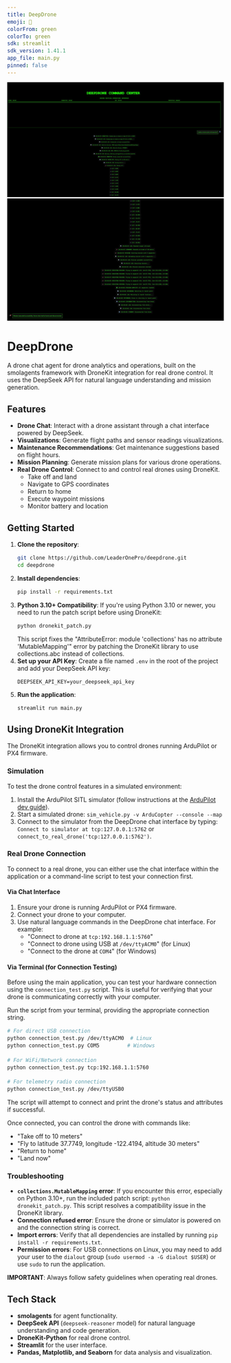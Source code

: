 ```yaml
---
title: DeepDrone
emoji: 🚁
colorFrom: green
colorTo: green
sdk: streamlit
sdk_version: 1.41.1
app_file: main.py
pinned: false
---
```


<div align="center">
  <img src="media/att.1mxvX7ixOaRuDewek4Lq6JseIxapLkfUqn9ZLDUTCWk.png" alt="DeepDrone Interface" width="600"/>
  <img src="media/att.pVXoULsfT5UF13gBL3MU8gcmuYMqnwBcizz2dhry8D4.png" alt="DeepDrone Visualization" width="600"/>
</div>

# DeepDrone

A drone chat agent for drone analytics and operations, built on the smolagents framework with DroneKit integration for real drone control. It uses the DeepSeek API for natural language understanding and mission generation.

## Features

- **Drone Chat**: Interact with a drone assistant through a chat interface powered by DeepSeek.
- **Visualizations**: Generate flight paths and sensor readings visualizations.
- **Maintenance Recommendations**: Get maintenance suggestions based on flight hours.
- **Mission Planning**: Generate mission plans for various drone operations.
- **Real Drone Control**: Connect to and control real drones using DroneKit.
  - Take off and land
  - Navigate to GPS coordinates
  - Return to home
  - Execute waypoint missions
  - Monitor battery and location

## Getting Started

1.  **Clone the repository**:
    ```bash
    git clone https://github.com/LeaderOnePro/deepdrone.git
    cd deepdrone
    ```
2.  **Install dependencies**:
    ```bash
    pip install -r requirements.txt
    ```
3.  **Python 3.10+ Compatibility**:
    If you're using Python 3.10 or newer, you need to run the patch script before using DroneKit:
    ```bash
    python dronekit_patch.py
    ```
    This script fixes the "AttributeError: module 'collections' has no attribute 'MutableMapping'" error by patching the DroneKit library to use collections.abc instead of collections.
4.  **Set up your API Key**:
    Create a file named `.env` in the root of the project and add your DeepSeek API key:
    ```
    DEEPSEEK_API_KEY=your_deepseek_api_key
    ```
5.  **Run the application**:
    ```bash
    streamlit run main.py
    ```

## Using DroneKit Integration

The DroneKit integration allows you to control drones running ArduPilot or PX4 firmware.

### Simulation

To test the drone control features in a simulated environment:

1.  Install the ArduPilot SITL simulator (follow instructions at the [ArduPilot dev guide](https://ardupilot.org/dev/docs/setting-up-sitl-on-linux.html)).
2.  Start a simulated drone: `sim_vehicle.py -v ArduCopter --console --map`
3.  Connect to the simulator from the DeepDrone chat interface by typing: `Connect to simulator at tcp:127.0.0.1:5762` or `connect_to_real_drone('tcp:127.0.0.1:5762')`.

### Real Drone Connection

To connect to a real drone, you can either use the chat interface within the application or a command-line script to test your connection first.

#### Via Chat Interface

1.  Ensure your drone is running ArduPilot or PX4 firmware.
2.  Connect your drone to your computer.
3.  Use natural language commands in the DeepDrone chat interface. For example:
    - "Connect to drone at `tcp:192.168.1.1:5760`"
    - "Connect to drone using USB at `/dev/ttyACM0`" (for Linux)
    - "Connect to the drone at `COM4`" (for Windows)

#### Via Terminal (for Connection Testing)

Before using the main application, you can test your hardware connection using the `connection_test.py` script. This is useful for verifying that your drone is communicating correctly with your computer.

Run the script from your terminal, providing the appropriate connection string.

```bash
# For direct USB connection
python connection_test.py /dev/ttyACM0  # Linux
python connection_test.py COM5         # Windows

# For WiFi/Network connection
python connection_test.py tcp:192.168.1.1:5760

# For telemetry radio connection
python connection_test.py /dev/ttyUSB0
```

The script will attempt to connect and print the drone's status and attributes if successful.

Once connected, you can control the drone with commands like:
- "Take off to 10 meters"
- "Fly to latitude 37.7749, longitude -122.4194, altitude 30 meters"
- "Return to home"
- "Land now"

### Troubleshooting

-   **`collections.MutableMapping` error**: If you encounter this error, especially on Python 3.10+, run the included patch script: `python dronekit_patch.py`. This script resolves a compatibility issue in the DroneKit library.
-   **Connection refused error**: Ensure the drone or simulator is powered on and the connection string is correct.
-   **Import errors**: Verify that all dependencies are installed by running `pip install -r requirements.txt`.
-   **Permission errors**: For USB connections on Linux, you may need to add your user to the `dialout` group (`sudo usermod -a -G dialout $USER`) or use `sudo` to run the application.

**IMPORTANT**: Always follow safety guidelines when operating real drones.

## Tech Stack

-   **smolagents** for agent functionality.
-   **DeepSeek API** (`deepseek-reasoner` model) for natural language understanding and code generation.
-   **DroneKit-Python** for real drone control.
-   **Streamlit** for the user interface.
-   **Pandas, Matplotlib, and Seaborn** for data analysis and visualization.
